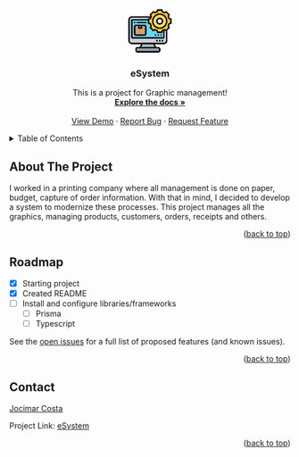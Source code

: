<a name="readme-top"></a>

<!-- PROJECT BRANDING -->
<br />
<div align="center">
  <a href="https://github.com/jocimarjsc/eSystem">
    <img src="assets/logo.png" alt="Logo" width="80" height="80">
  </a>

  <h3 align="center">eSystem</h3>

  <p align="center">
    This is a project for Graphic management!
    <br />
    <a href="https://github.com/jocimarjsc/eSystem/"><strong>Explore the docs »</strong></a>
    <br />
    <br />
    <a href="https://github.com/jocimarjsc/eSystem/">View Demo</a>
    ·
    <a href="https://github.com/jocimarjsc/eSystem/issues">Report Bug</a>
    ·
    <a href="https://github.com/jocimarjsc/eSystem/issues">Request Feature</a>
  </p>
</div>



<!-- TABLE OF CONTENTS -->
<details>
  <summary>Table of Contents</summary>
  <ol>
    <li>
      <a href="#about-the-project">About The Project</a>
    </li>
    <li><a href="#roadmap">Roadmap</a></li>
    <li><a href="#contact">Contact</a></li>
  </ol>
</details>

<!-- ABOUT THE PROJECT -->
## About The Project

I worked in a printing company where all management is done on paper, budget, capture of order information. With that in mind, I decided to develop a system to modernize these processes. This project manages all the graphics, managing products, customers, orders, receipts and others.

<p align="right">(<a href="#readme-top">back to top</a>)</p>

<!-- ROADMAP -->
## Roadmap

- [x] Starting project
- [x] Created README
- [ ] Install and configure libraries/frameworks
    - [ ] Prisma
    - [ ] Typescript

See the [open issues](https://github.com/jocimarjsc/eSystem/issues) for a full list of proposed features (and known issues).

<p align="right">(<a href="#readme-top">back to top</a>)</p>


<!-- CONTACT -->
## Contact

[Jocimar Costa][linkedin-url]

Project Link: [eSystem][link-project]

<p align="right">(<a href="#readme-top">back to top</a>)</p>


<!-- MARKDOWN LINKS & IMAGES -->
[link-project]: https://github.com/jocimarjsc/eSystem
[linkedin-shield]: https://img.shields.io/badge/-LinkedIn-black.svg?style=for-the-badge&logo=linkedin&colorB=555
[linkedin-url]: https://www.linkedin.com/in/jocimarcosta/
[Next.js]: https://img.shields.io/badge/next.js-000000?style=for-the-badge&logo=nextdotjs&logoColor=white
[Next-url]: https://nextjs.org/
[React.js]: https://img.shields.io/badge/React-20232A?style=for-the-badge&logo=react&logoColor=61DAFB
[React-url]: https://reactjs.org/
[Node.js]: https://img.shields.io/badge/Node.js-026e00?style=for-the-badge&logo=nodedotjs&logoColor=white
[Node-url]: https://nodejs.org/
[Vite]: https://img.shields.io/badge/Vite-646cff?style=for-the-badge&logo=Vite&logoColor=white
[Vite-url]: https://vitejs.dev/
[Typescript]: https://img.shields.io/badge/Typescript-235a97?style=for-the-badge&logo=typescript&logoColor=white
[Typescript-url]: https://vitejs.dev/